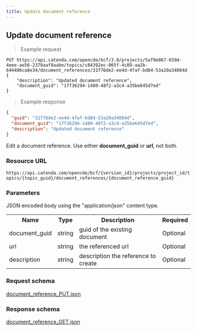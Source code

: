 ```yaml
---
title: Update document reference
---
```


## Update document reference

> Example request

```http
PUT https://api.catenda.com/opencde/bcf/3.0/projects/5af9e867-659d-4eee-ae56-2370aaf8aabe/topics/c84392ec-065f-4c89-aa2b-644486ca8e34/document_references/31f76de2-ee4d-4faf-bd84-53a20a34084d
{
    "description": "Updated document reference",
    "document_guid": "1ff36294-1480-48f2-a3c4-a35be645d7ed"
}
```

> Example response

```json
{
  "guid": "31f76de2-ee4d-4faf-bd84-53a20a34084d",
  "document_guid": "1ff36294-1480-48f2-a3c4-a35be645d7ed",
  "description": "Updated document reference"
}
```

Edit a document reference. Use either **document_guid** or **url**, not both.

### Resource URL

`https://api.catenda.com/opencde/bcf/{version_id}/projects/project_id/topics/{topic_guid}/document_references/{document_reference_guid}`

### Parameters

JSON encoded body using the "application/json" content type.

<table class="table">
    <tr><th>Name</th><th>Type</th><th>Description</th><th>Required</th></tr>
    <tr>
        <td>document_guid</td>
        <td>string</td>
        <td>guid of the existing document</td>
        <td>Optional</td>
    </tr>
    <tr>
        <td>url</td>
        <td>string</td>
        <td>the referenced url</td>
        <td>Optional</td>
    </tr>
    <tr>
        <td>description</td>
        <td>string</td>
        <td>description the reference to create</td>
        <td>Optional</td>
    </tr>
</table>

### Request schema

[document_reference_PUT.json](https://github.com/buildingSMART/BCF-API/blob/release_3_0/Schemas_draft-03/Collaboration/DocumentReference/document_reference_PUT.json)

### Response schema

[document_reference_GET.json](https://github.com/buildingSMART/BCF-API/blob/release_3_0/Schemas_draft-03/Collaboration/DocumentReference/document_reference_GET.json)
